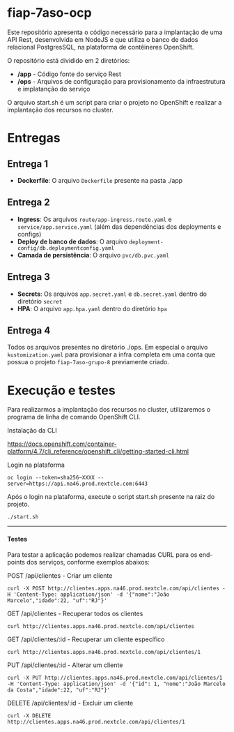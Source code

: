 # fiap-7aso-ocp

Este repositório apresenta o código necessário para a implantação de uma API Rest, desenvolvida em NodeJS e que utiliza o banco de dados relacional PostgresSQL, na plataforma de contêineres OpenShift.

O repositório está dividido em 2 diretórios:
  - **/app** - Código fonte do serviço Rest
  - **/ops** - Arquivos de configuração para provisionamento da infraestrutura e implatanção do serviço

O arquivo start.sh é um script para criar o projeto no OpenShift e realizar a implantação dos recursos no cluster.

# Entregas

## Entrega 1

- **Dockerfile**: O arquivo `Dockerfile` presente na pasta ./app

## Entrega 2

- **Ingress**: Os arquivos `route/app-ingress.route.yaml` e `service/app.service.yaml` (além das dependências dos deployments e configs)
- **Deploy de banco de dados**: O arquivo `deployment-config/db.deploymentconfig.yaml`
- **Camada de persistência**: O arquivo `pvc/db.pvc.yaml`

## Entrega 3

- **Secrets**: Os arquivos `app.secret.yaml` e `db.secret.yaml` dentro do diretório `secret`
- **HPA**: O arquivo `app.hpa.yaml` dentro do diretório `hpa`

## Entrega 4

Todos os arquivos presentes no diretório ./ops. Em especial o arquivo `kustomization.yaml` para provisionar a infra completa em uma conta que possua o projeto `fiap-7aso-grupo-8` previamente criado.

# Execução e testes

Para realizarmos a implantação dos recursos no cluster, utilizaremos o programa de linha de comando OpenShift CLI.

Instalação da CLI

https://docs.openshift.com/container-platform/4.7/cli_reference/openshift_cli/getting-started-cli.html


Login na plataforma

    oc login --token=sha256~XXXX --server=https://api.na46.prod.nextcle.com:6443


Após o login na plataforma, execute o script start.sh presente na raiz do projeto.

    ./start.sh
---

#### Testes

Para testar a aplicação podemos realizar chamadas CURL para os end-points dos serviços, conforme exemplos abaixos: 

POST /api/clientes - Criar um cliente

    curl -X POST http://clientes.apps.na46.prod.nextcle.com/api/clientes -H 'Content-Type: application/json' -d '{"nome":"João Marcelo","idade":22, "uf":"RJ"}'

GET /api/clientes - Recuperar todos os clientes

    curl http://clientes.apps.na46.prod.nextcle.com/api/clientes

GET /api/clientes/:id - Recuperar um cliente específico

    curl http://clientes.apps.na46.prod.nextcle.com/api/clientes/1


PUT /api/clientes/:id - Alterar um cliente

    curl -X PUT http://clientes.apps.na46.prod.nextcle.com/api/clientes/1 -H 'Content-Type: application/json' -d '{"id": 1, "nome":"João Marcelo da Costa","idade":22, "uf":"RJ"}'

DELETE /api/clientes/:id - Excluir um cliente

    curl -X DELETE http://clientes.apps.na46.prod.nextcle.com/api/clientes/1


